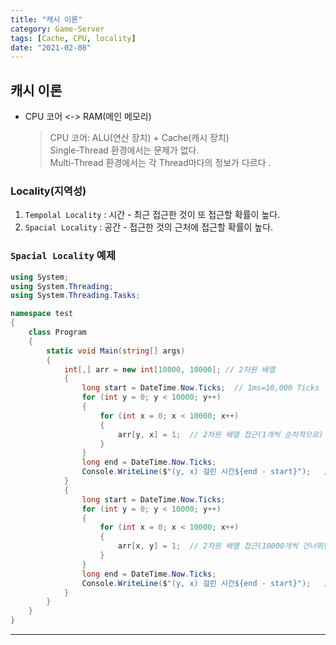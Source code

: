 ```yaml
---
title: "캐시 이론"
category: Game-Server
tags: [Cache, CPU, locality]
date: "2021-02-08"
---
```


## 캐시 이론

- CPU 코어 <-> RAM(메인 메모리)

  > CPU 코어: ALU(연산 장치) + Cache(캐시 장치)  
  > Single-Thread 환경에서는 문제가 없다.  
  > Multi-Thread 환경에서는 각 Thread마다의 정보가 다르다 .

### Locality(지역성)

1. `Tempolal Locality` : 시간 - 최근 접근한 것이 또 접근할 확률이 높다.
2. `Spacial Locality` : 공간 - 접근한 것의 근처에 접근할 확률이 높다.

### `Spacial Locality` 예제

```cs
using System;
using System.Threading;
using System.Threading.Tasks;

namespace test
{
    class Program
    {
        static void Main(string[] args)
        {
            int[,] arr = new int[10000, 10000]; // 2차원 배열
            {
                long start = DateTime.Now.Ticks;  // 1ms=10,000 Ticks
                for (int y = 0; y < 10000; y++)
                {
                    for (int x = 0; x < 10000; x++)
                    {
                        arr[y, x] = 1;  // 2차원 배열 접근(1개씩 순차적으로)
                    }
                }
                long end = DateTime.Now.Ticks;
                Console.WriteLine($"(y, x) 걸린 시간${end - start}");   // 3297570
            }
            {
                long start = DateTime.Now.Ticks;
                for (int y = 0; y < 10000; y++)
                {
                    for (int x = 0; x < 10000; x++)
                    {
                        arr[x, y] = 1;  // 2차원 배열 접근(10000개씩 건너뛰면서)
                    }
                }
                long end = DateTime.Now.Ticks;
                Console.WriteLine($"(y, x) 걸린 시간${end - start}");   // 4962996
            }
        }
    }
}
```

---
